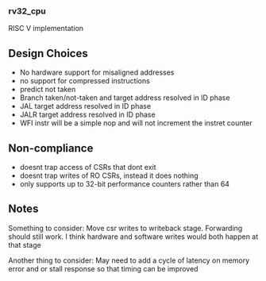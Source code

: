 ### rv32_cpu

RISC V implementation

## Design Choices

* No hardware support for misaligned addresses 
* no support for compressed instructions
* predict not taken 
* Branch taken/not-taken and target address resolved in ID phase
* JAL target address resolved in ID phase
* JALR target address resolved in ID phase 
* WFI instr will be a simple nop and will not increment the instret counter


## Non-compliance

* doesnt trap access of CSRs that dont exit
* doesnt trap writes of RO CSRs, instead it does nothing
* only supports up to 32-bit performance counters rather than 64


## Notes

Something to consider: Move csr writes to writeback stage.
Forwarding should still work. 
I think hardware and software writes would both happen at that stage

Another thing to consider: May need to add a cycle of latency on memory error 
and or stall response so that timing can be improved
 